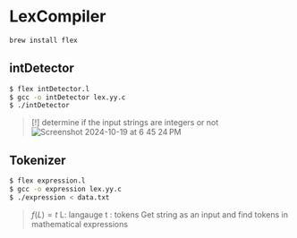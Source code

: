 # LexCompiler
```bash
brew install flex
```

## intDetector 

```bash
$ flex intDetector.l
$ gcc -o intDetector lex.yy.c
$ ./intDetector
```
>[!]
> determine if the input strings are integers or not
![Screenshot 2024-10-19 at 6 45 24 PM](https://github.com/user-attachments/assets/721546da-8d72-4844-8cbb-6a73a179e43a)


## Tokenizer

```bash
$ flex expression.l
$ gcc -o expression lex.yy.c
$ ./expression < data.txt
```
> $f(L)=t$
> L: langauge
> t : tokens
> Get string as an input and find tokens in mathematical expressions

